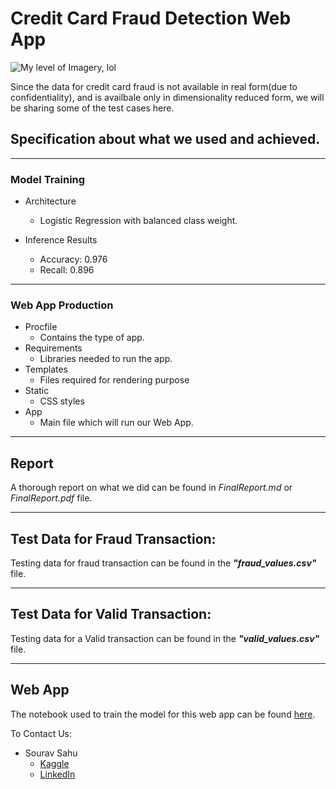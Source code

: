 # Credit Card Fraud Detection Web App
![My level of Imagery, lol](https://external-content.duckduckgo.com/iu/?u=https%3A%2F%2Fai-journey.com%2Fwp-content%2Fuploads%2F2019%2F06%2Ffraud-EMV-chip-credit-card.jpg&f=1&nofb=1)


Since the data for credit card fraud is not available in real form(due to confidentiality), and is availbale only in dimensionality reduced form, we will be sharing some of the test cases here.

## Specification about what we used and achieved.

***************

### Model Training

- Architecture
    - Logistic Regression with balanced class weight.

- Inference Results
    - Accuracy: 0.976
    - Recall: 0.896

***************

### Web App Production

- Procfile
    - Contains the type of app.
- Requirements
    - Libraries needed to run the app.
- Templates
    - Files required for rendering purpose
- Static
    - CSS styles
- App
    - Main file which will run our Web App.

***************

## Report

A thorough report on what we did can be found in *_FinalReport.md_* or *_FinalReport.pdf_* file.

****

## Test Data for Fraud Transaction:

Testing data for fraud transaction can be found in the ***"fraud_values.csv"*** file. 

***************

## Test Data for Valid Transaction:

Testing data for a Valid transaction can be found in the ***"valid_values.csv"*** file.

***************

## Web App

The notebook used to train the model for this web app can be found [here](https://www.kaggle.com/hungrywolf/different-methods).

To Contact Us:
- Sourav Sahu
    - [Kaggle](https://www.kaggle.com/sarques)    
    - [LinkedIn](https://www.linkedin.com/in/sourav-sahu-2s/)
    


